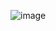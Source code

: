 ![image](https://github.com/RizkyIqbalSudrajat/MyFriendApp/assets/101226742/26610344-f637-4fc9-9a6e-0a550f4a2ba3)

